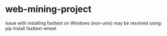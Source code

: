 # web-mining-project

Issue with installing fasttext on Windows (non-unix) may be resolved using: 
pip install fasttext-wheel

